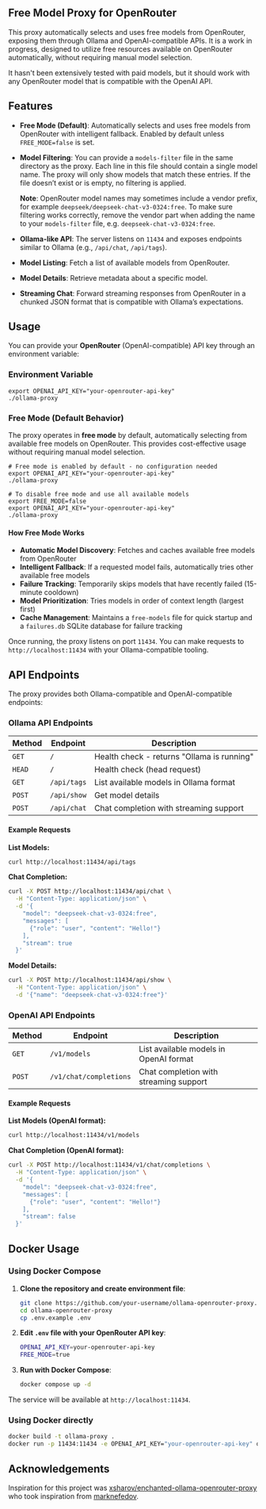 ## Free Model Proxy for OpenRouter
This proxy automatically selects and uses free models from OpenRouter, exposing them through Ollama and OpenAI-compatible APIs. It is a work in progress, designed to utilize free resources available on OpenRouter automatically, without requiring manual model selection. 

It hasn't been extensively tested with paid models, but it should work with any OpenRouter model that is compatible with the OpenAI API.

## Features
- **Free Mode (Default)**: Automatically selects and uses free models from OpenRouter with intelligent fallback. Enabled by default unless `FREE_MODE=false` is set.
- **Model Filtering**: You can provide a `models-filter` file in the same directory as the proxy. Each line in this file should contain a single model name. The proxy will only show models that match these entries. If the file doesn’t exist or is empty, no filtering is applied.
  
  **Note**: OpenRouter model names may sometimes include a vendor prefix, for example `deepseek/deepseek-chat-v3-0324:free`. To make sure filtering works correctly, remove the vendor part when adding the name to your `models-filter` file, e.g. `deepseek-chat-v3-0324:free`.
  
- **Ollama-like API**: The server listens on `11434` and exposes endpoints similar to Ollama (e.g., `/api/chat`, `/api/tags`).
- **Model Listing**: Fetch a list of available models from OpenRouter.
- **Model Details**: Retrieve metadata about a specific model.
- **Streaming Chat**: Forward streaming responses from OpenRouter in a chunked JSON format that is compatible with Ollama’s expectations.

## Usage
You can provide your **OpenRouter** (OpenAI-compatible) API key through an environment variable:

### Environment Variable

    export OPENAI_API_KEY="your-openrouter-api-key"
    ./ollama-proxy

### Free Mode (Default Behavior)

The proxy operates in **free mode** by default, automatically selecting from available free models on OpenRouter. This provides cost-effective usage without requiring manual model selection.

    # Free mode is enabled by default - no configuration needed
    export OPENAI_API_KEY="your-openrouter-api-key"
    ./ollama-proxy

    # To disable free mode and use all available models
    export FREE_MODE=false
    export OPENAI_API_KEY="your-openrouter-api-key"
    ./ollama-proxy

#### How Free Mode Works

- **Automatic Model Discovery**: Fetches and caches available free models from OpenRouter
- **Intelligent Fallback**: If a requested model fails, automatically tries other available free models
- **Failure Tracking**: Temporarily skips models that have recently failed (15-minute cooldown)
- **Model Prioritization**: Tries models in order of context length (largest first)
- **Cache Management**: Maintains a `free-models` file for quick startup and a `failures.db` SQLite database for failure tracking

Once running, the proxy listens on port `11434`. You can make requests to `http://localhost:11434` with your Ollama-compatible tooling.

## API Endpoints

The proxy provides both Ollama-compatible and OpenAI-compatible endpoints:

### Ollama API Endpoints

| Method | Endpoint | Description |
|--------|----------|-------------|
| `GET` | `/` | Health check - returns "Ollama is running" |
| `HEAD` | `/` | Health check (head request) |
| `GET` | `/api/tags` | List available models in Ollama format |
| `POST` | `/api/show` | Get model details |
| `POST` | `/api/chat` | Chat completion with streaming support |

#### Example Requests

**List Models:**
```bash
curl http://localhost:11434/api/tags
```

**Chat Completion:**
```bash
curl -X POST http://localhost:11434/api/chat \
  -H "Content-Type: application/json" \
  -d '{
    "model": "deepseek-chat-v3-0324:free",
    "messages": [
      {"role": "user", "content": "Hello!"}
    ],
    "stream": true
  }'
```

**Model Details:**
```bash
curl -X POST http://localhost:11434/api/show \
  -H "Content-Type: application/json" \
  -d '{"name": "deepseek-chat-v3-0324:free"}'
```

### OpenAI API Endpoints

| Method | Endpoint | Description |
|--------|----------|-------------|
| `GET` | `/v1/models` | List available models in OpenAI format |
| `POST` | `/v1/chat/completions` | Chat completion with streaming support |

#### Example Requests

**List Models (OpenAI format):**
```bash
curl http://localhost:11434/v1/models
```

**Chat Completion (OpenAI format):**
```bash
curl -X POST http://localhost:11434/v1/chat/completions \
  -H "Content-Type: application/json" \
  -d '{
    "model": "deepseek-chat-v3-0324:free",
    "messages": [
      {"role": "user", "content": "Hello!"}
    ],
    "stream": false
  }'
```


## Docker Usage

### Using Docker Compose 

1. **Clone the repository and create environment file**:
   ```bash
   git clone https://github.com/your-username/ollama-openrouter-proxy.git
   cd ollama-openrouter-proxy
   cp .env.example .env
   ```

2. **Edit `.env` file with your OpenRouter API key**:
   ```bash
   OPENAI_API_KEY=your-openrouter-api-key
   FREE_MODE=true
   ```

3. **Run with Docker Compose**:
   ```bash
   docker compose up -d
   ```

The service will be available at `http://localhost:11434`.

### Using Docker directly

```bash
docker build -t ollama-proxy .
docker run -p 11434:11434 -e OPENAI_API_KEY="your-openrouter-api-key" ollama-proxy
```


## Acknowledgements
Inspiration for this project was [xsharov/enchanted-ollama-openrouter-proxy](https://github.com/xsharov/enchanted-ollama-openrouter-proxy) who took inspiration from [marknefedov](https://github.com/marknefedov/ollama-openrouter-proxy).